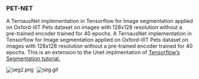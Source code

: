 <div class="col sqs-col-8 span-8">
<div class="row sqs-row">
<div class="col sqs-col-6 span-6">
<div id="block-yui_3_17_2_1_1580857606657_62501" class="sqs-block html-block sqs-block-html" data-block-type="2">
<div class="sqs-block-content">
<h3>PET-NET</h3>
<p class="">A TernausNet implementation in Tensorflow for Image segmentation applied on Oxford-IIIT Pets dataset on images with 128x128 resolution without a pre-trained encoder trained for 40 epochs. A TernausNet implementation in Tensorflow for Image segmentation applied on Oxford-IIIT Pets dataset on images with 128x128 resolution without a pre-trained encoder trained for 40 epochs. This is an extension to the Unet implmentation of <a href="https://www.tensorflow.org/tutorials/images/segmentation">Tensorflow&rsquo;s Segmentation tutorial.</a></p>
<pre><code></code><img class="thumb-image loaded" style="font-family: Verdana, Arial, Helvetica, sans-serif;" src="https://images.squarespace-cdn.com/content/v1/5d8c1173d980a856238b719f/1580858164628-LEMG481NK2D8XOBINXQA/ke17ZwdGBToddI8pDm48kBzXSukoD328GPmEgTaBufJZw-zPPgdn4jUwVcJE1ZvWhcwhEtWJXoshNdA9f1qD7aP-VOPYnKXVfGNi7anTLYEyFb6l0vaoP0ZML6hTTqh3w5sxeXf-6AvKtZVbpQ36SA/seg2.png?format=300w" alt="seg2.png" data-src="https://images.squarespace-cdn.com/content/v1/5d8c1173d980a856238b719f/1580858164628-LEMG481NK2D8XOBINXQA/ke17ZwdGBToddI8pDm48kBzXSukoD328GPmEgTaBufJZw-zPPgdn4jUwVcJE1ZvWhcwhEtWJXoshNdA9f1qD7aP-VOPYnKXVfGNi7anTLYEyFb6l0vaoP0ZML6hTTqh3w5sxeXf-6AvKtZVbpQ36SA/seg2.png" data-image="https://images.squarespace-cdn.com/content/v1/5d8c1173d980a856238b719f/1580858164628-LEMG481NK2D8XOBINXQA/ke17ZwdGBToddI8pDm48kBzXSukoD328GPmEgTaBufJZw-zPPgdn4jUwVcJE1ZvWhcwhEtWJXoshNdA9f1qD7aP-VOPYnKXVfGNi7anTLYEyFb6l0vaoP0ZML6hTTqh3w5sxeXf-6AvKtZVbpQ36SA/seg2.png" data-image-dimensions="223x223" data-image-focal-point="0.5,0.5" data-load="false" data-image-id="5e39fb33701444163d49b6f3" data-type="image" data-image-resolution="300w" /> <img class="thumb-image loaded" style="font-family: Verdana, Arial, Helvetica, sans-serif;" src="https://images.squarespace-cdn.com/content/v1/5d8c1173d980a856238b719f/1580858244937-KGAD1HSGVUVOOM0VHAA4/ke17ZwdGBToddI8pDm48kPkputGI6mg2mNmRPZbRE7tZw-zPPgdn4jUwVcJE1ZvWhcwhEtWJXoshNdA9f1qD7Rx8IH5Cu9Q-MCjcFfrE5p50ggCwdp8W-mtCMJGCNpKmyNheqdZROiSjmQSvNqSYuA/seg.gif?format=300w" alt="seg.gif" data-src="https://images.squarespace-cdn.com/content/v1/5d8c1173d980a856238b719f/1580858244937-KGAD1HSGVUVOOM0VHAA4/ke17ZwdGBToddI8pDm48kPkputGI6mg2mNmRPZbRE7tZw-zPPgdn4jUwVcJE1ZvWhcwhEtWJXoshNdA9f1qD7Rx8IH5Cu9Q-MCjcFfrE5p50ggCwdp8W-mtCMJGCNpKmyNheqdZROiSjmQSvNqSYuA/seg.gif" data-image="https://images.squarespace-cdn.com/content/v1/5d8c1173d980a856238b719f/1580858244937-KGAD1HSGVUVOOM0VHAA4/ke17ZwdGBToddI8pDm48kPkputGI6mg2mNmRPZbRE7tZw-zPPgdn4jUwVcJE1ZvWhcwhEtWJXoshNdA9f1qD7Rx8IH5Cu9Q-MCjcFfrE5p50ggCwdp8W-mtCMJGCNpKmyNheqdZROiSjmQSvNqSYuA/seg.gif" data-image-dimensions="224x224" data-image-focal-point="0.5,0.5" data-load="false" data-image-id="5e39fb834e25c17488fd9872" data-type="image" data-image-resolution="300w" /></pre>
</div>
</div>
</div>
</div>
</div>
